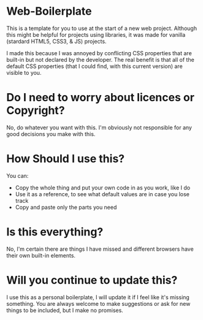 # Web-Boilerplate
This is a template for you to use at the start of a new web project.
Although this might be helpful for projects using libraries, it was made for vanilla (stardard HTML5, CSS3, & JS) projects.

I made this because I was annoyed by conflicting CSS properties that are built-in but not declared by the developer. 
The real benefit is that all of the default CSS properties (that I could find, with this current version) are visible to you.



# Do I need to worry about licences or Copyright?
No, do whatever you want with this. I'm obviously not responsible for any good decisions you make with this.



# How Should I use this?
You can:
 - Copy the whole thing and put your own code in as you work, like I do
 - Use it as a reference, to see what default values are in case you lose track
 - Copy and paste only the parts you need



# Is this everything?
No, I'm certain there are things I have missed and different browsers have their own built-in elements.



# Will you continue to update this?
I use this as a personal boilerplate, I will update it if I feel like it's missing something. You are always welcome to make suggestions or ask for new things to be included, but I make no promises. 
